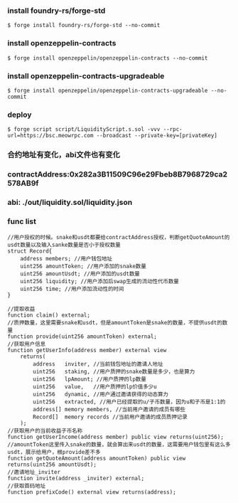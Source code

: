 ### install foundry-rs/forge-std
```shell
$ forge install foundry-rs/forge-std --no-commit
```
### install openzeppelin-contracts
```shell
$ forge install openzeppelin/openzeppelin-contracts --no-commit
```
### install openzeppelin-contracts-upgradeable
```shell
$ forge install openzeppelin/openzeppelin-contracts-upgradeable --no-commit
```

### deploy
```shell
$ forge script script/LiquidityScript.s.sol -vvv --rpc-url=https://bsc.meowrpc.com --broadcast --private-key=[privateKey]
```

### 合约地址有变化，abi文件也有变化

### contractAddress:0x282a3B11509C96e29Fbeb8B7968729ca2578AB9f
### abi: ./out/liquidity.sol/liquidity.json
### func list

```solidity
//用户授权的时候。snake和usdt都要给contractAddress授权，判断getQuoteAmount的usdt数量以及输入sanke数量是否小于授权数量
struct Record{
    address members; //用户钱包地址
    uint256 amountToken; //用户添加的snake数量
    uint256 amountUsdt; //用户添加的usdt数量
    uint256 liquidity; //用户添加后swap生成的流动性代币数量
    uint256 time; //用户添加流动性的时间
}

//提取收益
function claim() external;
//质押数量，这里需要snake和usdt，但是amountToken是snake的数量，不提供usdt的数量
function provide(uint256 amountToken) external;
//获取用户信息
function getUserInfo(address member) external view 
    returns(
        address   inviter, //当前钱包地址的邀请人地址
        uint256   staking, //用户质押的snake数量是多少，也是算力
        uint256   lpAmount; //用户质押的lp数量
        uint256   value,   //用户质押的lp价值多少u
        uint256   dynamic, //用户通过邀请获得的动态算力
        uint256   extracted, //用户已经提取的u/子币数量，因为u和子币是1:1的
        address[] memory members, //当前用户邀请的成员有哪些
        Record[]  memory records //当前用户邀请的成员质押记录
    );
//获取用户的当前收益子币名称
function getUserIncome(address member) public view returns(uint256);
//amountToken这里传入snake的数量，就会算出来usdt的数量，这需要用户钱包里有这么多usdt，展示给用户，根provide差不多
function getQuoteAmount(address amountToken) public view returns(uint256 amountUsdt);
//邀请地址_inviter
function invite(address _inviter) external;
//获取首码地址
function prefixCode() external view returns(address);
```
